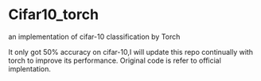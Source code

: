 # Cifar10_torch

an implementation of cifar-10 classification by Torch

It only got 50% accuracy on cifar-10,I will update this repo continually with torch to improve its performance.
Original code is refer to official implentation.
